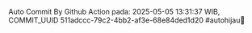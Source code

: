 Auto Commit By Github Action pada: 2025-05-05 13:31:37 WIB, COMMIT_UUID 511adccc-79c2-4bb2-af3e-68e84ded1d20 #autohijau🗿
